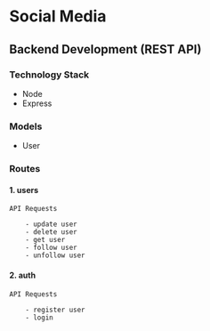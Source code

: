 # Social Media

## Backend Development (REST API)

### Technology Stack

- Node 
- Express

### Models

- User

### Routes


#### 1. users


    API Requests

        - update user
        - delete user
        - get user
        - follow user
        - unfollow user


#### 2. auth

    API Requests

        - register user
        - login


